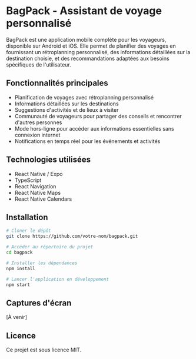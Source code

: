 # BagPack - Assistant de voyage personnalisé

BagPack est une application mobile complète pour les voyageurs, disponible sur Android et iOS. Elle permet de planifier des voyages en fournissant un rétroplanning personnalisé, des informations détaillées sur la destination choisie, et des recommandations adaptées aux besoins spécifiques de l'utilisateur.

## Fonctionnalités principales

- Planification de voyages avec rétroplanning personnalisé
- Informations détaillées sur les destinations
- Suggestions d'activités et de lieux à visiter
- Communauté de voyageurs pour partager des conseils et rencontrer d'autres personnes
- Mode hors-ligne pour accéder aux informations essentielles sans connexion internet
- Notifications en temps réel pour les événements et activités

## Technologies utilisées

- React Native / Expo
- TypeScript
- React Navigation
- React Native Maps
- React Native Calendars

## Installation

```bash
# Cloner le dépôt
git clone https://github.com/votre-nom/bagpack.git

# Accéder au répertoire du projet
cd bagpack

# Installer les dépendances
npm install

# Lancer l'application en développement
npm start
```

## Captures d'écran

[À venir]

## Licence

Ce projet est sous licence MIT.
